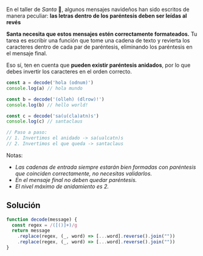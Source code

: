 En el taller de _Santa_ 🎅, algunos mensajes navideños han sido escritos de manera peculiar: **las letras dentro de los paréntesis deben ser leídas al revés**

**Santa necesita que estos mensajes estén correctamente formateados.** Tu tarea es escribir una función que tome una cadena de texto y revierta los caracteres dentro de cada par de paréntesis, eliminando los paréntesis en el mensaje final.

Eso sí, ten en cuenta que **pueden existir paréntesis anidados**, por lo que debes invertir los caracteres en el orden correcto.

```javascript
const a = decode('hola (odnum)')
console.log(a) // hola mundo

const b = decode('(olleh) (dlrow)!')
console.log(b) // hello world!

const c = decode('sa(u(cla)atn)s')
console.log(c) // santaclaus

// Paso a paso:
// 1. Invertimos el anidado -> sa(ualcatn)s
// 2. Invertimos el que queda -> santaclaus
```

Notas:

- _Las cadenas de entrada siempre estarán bien formadas con paréntesis que coinciden correctamente, no necesitas validarlos._
- _En el mensaje final no deben quedar paréntesis._
- _El nivel máximo de anidamiento es 2._
## Solución

```js
function decode(message) {
  const regex = /([()]+)/g
  return message
    .replace(regex, (_, word) => [...word].reverse().join(""))
    .replace(regex, (_, word) => [...word].reverse().join(""))
}
```
